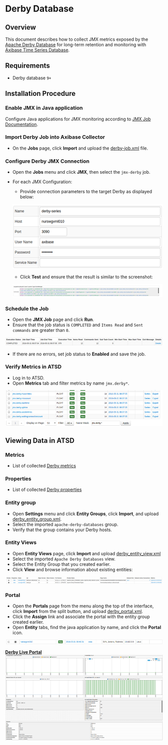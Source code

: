 # Derby Database

## Overview

This document describes how to collect JMX metrics exposed by the [Apache Derby Database](https://db.apache.org/derby/) for long-term retention and monitoring with [Axibase Time Series Database](https://axibase.com/docs/atsd/).

## Requirements

* Derby database `9+`

## Installation Procedure

### Enable JMX in Java application

Configure Java applications for JMX monitoring according to [JMX Job Documentation](../../jmx.md).

### Import Derby Job into Axibase Collector

* On the **Jobs** page, click **Import** and upload the [derby-job.xml](./configs/derby_job.xml) file.

### Configure Derby JMX Connection

* Open the **Jobs** menu and click **JMX**, then select the `jmx-derby` job.
* For each JMX Configuration:
  * Provide connection parameters to the target Derby as displayed below:

  ![](./images/derby_jmx_configuration.png)

  * Click **Test** and ensure that the result is similar to the screenshot:

  ![](./images/derby_test_jmx_configuration.png)

### Schedule the Job

* Open the **JMX Job** page and click **Run**.
* Ensure that the job status is `COMPLETED` and `Items Read` and `Sent commands` are greater than `0`.

![](./images/test_run.png)

* If there are no errors, set job status to **Enabled** and save the job.

### Verify Metrics in ATSD

* Log in to ATSD.
* Open **Metrics** tab and filter metrics by name `jmx.derby*`.

![](./images/derby_metrics.png)

## Viewing Data in ATSD

### Metrics

* List of collected [Derby metrics](./metric-list.md)

### Properties

* List of collected [Derby properties](./properties-list.md)

### Entity group

* Open **Settings** menu and click **Entity Groups**, click **Import**, and upload  [derby_entity_group.xml](./configs/derby_entity_group.xml).
* Select the imported `apache-derby-databases` group.
* Verify that the group contains your Derby hosts.

### Entity Views

* Open **Entity Views** page, click **Import** and upload  [derby_entity_view.xml](./configs/derby_entity_view.xml)
* Select the imported `Apache Derby Databases` view.
* Select the Entity Group that you created earlier.
* Click **View** and browse information about existing entities:

![](./images/derby_entity_view.png)

### Portal

* Open the **Portals** page from the menu along the top of the interface, click **Import** from the split button, and upload [derby_portal.xml](./configs/derby_portal.xml).
* Click the **Assign** link and associate the portal with the entity group created earlier.
* Open **Entity** tabs, find the java application by name, and click the **Portal** icon.

![](./images/derby_portal_icon.png)

[**Derby Live Portal**](http://apps.axibase.com/chartlab/c4412a78)
![](./images/derby_portal.png)
